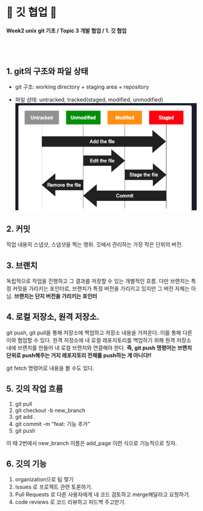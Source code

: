 # 🍖 깃 협업 🍖
#### Week2 unix git 기초 / Topic 3 개발 협업 / 1. 깃 협업

<br><br>

## 1. git의 구조와 파일 상태

* git 구조: working directory + staging area + repository

* 파일 상태: untracked, tracked(staged, modified, unmodified)
![Alt text](image.png)

## 2. 커밋
작업 내용의 스냅샷, 스냅샷을 찍는 행위. 깃에서 관리하는 가장 작은 단위의 버전.

## 3. 브랜치
독립적으로 작업을 진행하고 그 결과를 저장할 수 있는 개별적인 흐름. 다만 브랜치는 특정 커밋을 가리키는 포인터로, 브랜치가 특정 버전을 가리키고 있지만 그 버전 자체는 아님. **브랜치는 단지 버전을 가리키는 포인터**

## 4. 로컬 저장소, 원격 저장소.
git push, git pull을 통해 저장소에 백업하고 저장소 내용을 가져온다. 이를 통해 다른 이와 협업할 수 있다. 원격 저장소에 내 로컬 레포지토리를 백업하기 위해 원격 저장소 내에 브랜치를 만들어 내 로컬 브랜치와 연결해야 한다. **즉, git push 명령어는 브랜치 단위로 push해주는 거지 레포지토리 전체를 push하는 게 아니다!!**

git fetch 명령어로 내용을 볼 수도 있다.

## 5. 깃의 작업 흐름
1. git pull
2. git checkout -b new_branch
3. git add .
4. git commit -m "feat: 기능 추가"
5. git push

이 때 2번에서 new_branch 이름은 add_page 이런 식으로 기능적으로 짓자.

## 6. 깃의 기능
1. organization으로 팀 맺기
2. Issues 로 프로젝트 관련 토론하기.
3. Pull Requests 로 다른 사용자에게 내 코드 검토하고 merge해달라고 요청하기. 
4. code reviews 로 코드 리뷰하고 피드백 주고받기.